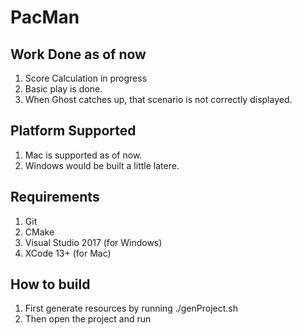 # PacMan

## Work Done as of now
1. Score Calculation in progress
2. Basic play is done.
3. When Ghost catches up, that scenario is not correctly displayed.

## Platform Supported
1. Mac is supported as of now.
2. Windows would be built a little latere.

## Requirements
1. Git
2. CMake
3. Visual Studio 2017 (for Windows)
4. XCode 13+ (for Mac)

## How to build
1. First generate resources by running ./genProject.sh
2. Then open the project and run



